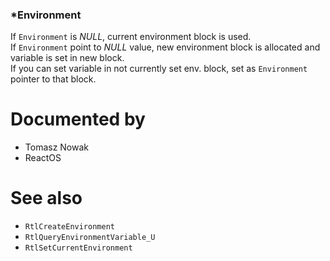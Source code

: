 ### *Environment

If `Environment` is *NULL*, current environment block is used. \
If `Environment` point to *NULL* value, new environment block is allocated and variable is set in new block. \
If you can set variable in not currently set env. block, set as `Environment` pointer to that block.

# Documented by

* Tomasz Nowak
* ReactOS

# See also

* `RtlCreateEnvironment`
* `RtlQueryEnvironmentVariable_U`
* `RtlSetCurrentEnvironment`
